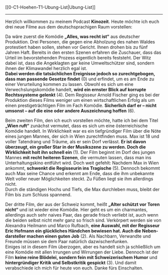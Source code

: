 [[0-C1-Hoehen-T1-Ubung-List|Ubung-List]]

---

Herzlich willkommen zu meinem Podcast **Kinozeit**. Heute möchte ich euch drei neue Filme aus dem deutschsprachigen Raum vorstellen:  

Da wäre zuerst die Komödie **„Alles, was recht ist“** aus deutscher Produktion. Drei Personen, die gegen eine Abholzung des nahen Waldes protestiert haben sollen, stehen vor Gericht. Ihnen drohen bis zu fünf Jahren Haft. Bereits in den ersten Szenen erfahren die Zuschauer, dass das Urteil im bevorstehenden Prozess eigentlich bereits feststeht. Der Witz dabei ist, dass die Angeklagten gar keine Umweltschützer sind, sondern ihnen der Klimawandel herzlich egal ist.  
**Dabei werden die tatsächlichen Ereignisse jedoch so zurechtgebogen, dass man passende Gesetze findet** (0) und erfindet, um es am Ende zu einer Verurteilung kommen zu lassen. Obwohl es sich um eine Verwechslungskomödie handelt, **wird ein ernster Blick auf korrupte Rechtssysteme gelenkt** (4). Dem Regisseur Arnold Fischer ging es bei der Produktion dieses Films weniger um einen wirtschaftlichen Erfolg als um einen prestigeträchtigen Film im Fach Komödie. **Sicherlich darf er – nicht umsonst – auf die eine oder andere Auszeichnung hoffen** (6).  

Beim zweiten Film, den ich euch vorstellen möchte, hatte ich bei dem Titel **„Wien ruft“** zunächst vermutet, dass es sich um eine österreichische Komödie handelt. In Wirklichkeit war es ein tiefgründiger Film über die Nöte eines jungen Mannes, der sich in Wien zurechtfinden muss. Max ist 18 und voller Tatendrang und Träume, als er sein Dorf verlässt. **Er ist davon überzeugt, ein großer Star in der Musikszene zu werden. Doch die Wirklichkeit holt ihn schnell ein** (1). Der Film beginnt im Dorf des jungen Mannes **mit recht heiteren Szenen**, die vermuten lassen, dass man ins Unterhaltungskino entführt wird. Doch weit gefehlt: Nachdem Max in Wien ankommt, **schwenkt die Regisseurin ins Tragische** (5). Dennoch bekommt auch Max seine Chance und erkennt am Ende, dass die ihm unbekannte Welt voller neuer Möglichkeiten steckt. Zu Füßen liegt sie ihm allerdings nicht.  
Durch die ständigen Hochs und Tiefs, die Max durchleben muss, bleibt der Film bis zum Schluss spannend.  

Der dritte Film, der aus der Schweiz kommt, heißt **„Alter schützt vor Toren nicht“** und ist wieder eine Komödie. Hier geht es um ein charmantes, allerdings auch sehr naives Paar, das gerade frisch verliebt ist, auch wenn die beiden selbst nicht mehr ganz so frisch sind. Verkörpert werden sie von Alexandra Heilmann und Marco Rufbach, **eine Auswahl, mit der Regisseur Eric Hofmann ein glückliches Händchen bewiesen hat. Auch die Neben­darsteller machen einen guten Job** (2). Als Nachbarn, Verwandte und Freunde müssen sie dem Paar natürlich dazwischenfunken.  
Einiges ist in diesem Film überzogen, aber es handelt sich ja schließlich um eine Komödie mit allen Irrungen und Wirrungen der Liebe. Dennoch ist der Film **keine reine Blödelei, sondern fein mit Schweizerischem Humor** und **hintergründiger Kritik und Selbstkritik gespickt** (3). Und damit verabschiede ich mich für heute von euch. Danke fürs Einschalten.
